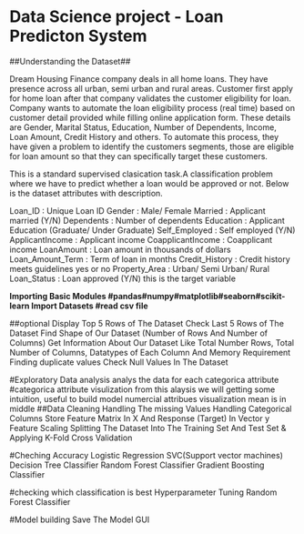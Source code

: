 # Data Science project - Loan Predicton System

##Understanding the Dataset##

Dream Housing Finance company deals in all home loans. They have presence across all urban, semi urban and rural areas. Customer first apply for home loan after that company validates the customer eligibility for loan. Company wants to automate the loan eligibility process (real time) based on customer detail provided while filling online application form. These details are Gender, Marital Status, Education, Number of Dependents, Income, Loan Amount, Credit History and others. To automate this process, they have given a problem to identify the customers segments, those are eligible for loan amount so that they can specifically target these customers.

This is a standard supervised clasication task.A classification problem where we have to predict whether a loan would be approved or not. Below is the dataset attributes with description.

Loan_ID : Unique Loan ID
Gender : Male/ Female
Married : Applicant married (Y/N)
Dependents : Number of dependents
Education : Applicant Education (Graduate/ Under Graduate)
Self_Employed : Self employed (Y/N)
ApplicantIncome : Applicant income
CoapplicantIncome : Coapplicant income
LoanAmount : Loan amount in thousands of dollars
Loan_Amount_Term : Term of loan in months
Credit_History : Credit history meets guidelines yes or no
Property_Area : Urban/ Semi Urban/ Rural
Loan_Status : Loan approved (Y/N) this is the target variable

**Importing Basic Modules #pandas#numpy#matplotlib#seaborn#scikit-learn
Import Datasets #read csv file**

##optional
Display Top 5 Rows of The Dataset 
Check Last 5 Rows of The Dataset
Find Shape of Our Dataset (Number of Rows And Number of Columns)
Get Information About Our Dataset Like Total Number Rows, Total Number of Columns, Datatypes of Each Column And Memory Requirement
Finding duplicate values
Check Null Values In The Dataset

#Exploratory Data analysis
analys the data for each categorica attribute #categorica attribute visulization
from this alaysis we will getting some intuition, useful to build model
numercial attribues visualization
mean is in middle
##Data Cleaning
Handling The missing Values
Handling Categorical Columns
Store Feature Matrix In X And Response (Target) In Vector y
Feature Scaling
Splitting The Dataset Into The Training Set And Test Set & Applying K-Fold Cross Validation

#Cheching Accuracy
Logistic Regression
SVC(Support vector machines)
Decision Tree Classifier
Random Forest Classifier
Gradient Boosting Classifier

#checking which classification is best 
Hyperparameter Tuning
Random Forest Classifier

#Model building
Save The Model
GUI
